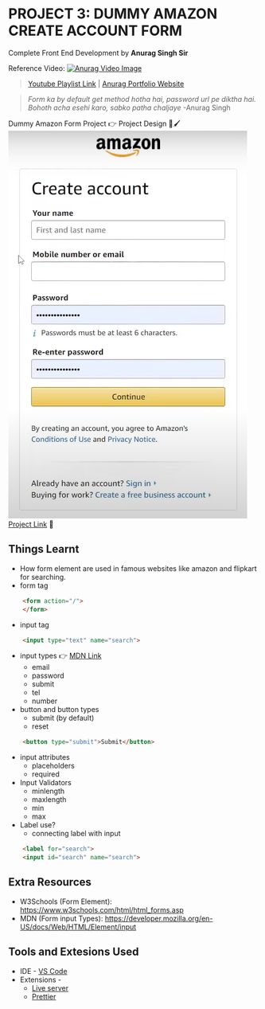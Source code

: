 # PROJECT 3: DUMMY AMAZON CREATE ACCOUNT FORM
Complete Front End Development by **Anurag Singh Sir**

Reference Video:
[![Anurag Video Image](https://i.ytimg.com/vi/XilLk1woFfw/hqdefault.jpg?sqp=-oaymwEbCKgBEF5IVfKriqkDDggBFQAAiEIYAXABwAEG&rs=AOn4CLD9ZJb2CPJq9jbXadtj17xf4H2AgA)](https://www.youtube.com/watch?v=XilLk1woFfw&list=PLfEr2kn3s-br9ZFmejfLhAgMbGgbpdof8&index=10)

>[Youtube Playlist Link](https://www.youtube.com/playlist?list=PLfEr2kn3s-br9ZFmejfLhAgMbGgbpdof8) | [Anurag Portfolio Website](https://anuragsinghbam.com/)

> *Form ka by default get method hotha hai, password url pe diktha hai. 
Bohoth acha esehi karo, sabko patha chaljaye* -Anurag Singh

Dummy Amazon Form Project :point_right:
Project Design :art::paintbrush:
![Project Design](./Resources/Design/Screenshot%202024-08-29%20230241.png) 
[Project Link](https://03-html-forms--trishulnaik-frontend-anuragsir.netlify.app/) :wrench:

## Things Learnt
- How form element are used in famous websites like amazon and flipkart for searching.
- form tag
```html
    <form action="/">
    </form>
```
- input tag
```html
    <input type="text" name="search">
```
- input types :point_right: [MDN Link](https://developer.mozilla.org/en-US/docs/Web/HTML/Element/input)
    - email
    - password
    - submit
    - tel
    - number
- button and button types
    - submit (by default)
    - reset
```html
    <button type="submit">Submit</button>
```  
- input attributes
    - placeholders
    - required
- Input Validators
    - minlength
    - maxlength
    - min
    - max
- Label use?
    - connecting label with input
```html
    <label for="search">
    <input id="search" name="search">
```
## Extra Resources
- W3Schools (Form Element): https://www.w3schools.com/html/html_forms.asp
- MDN (Form input Types): https://developer.mozilla.org/en-US/docs/Web/HTML/Element/input

  
## Tools and Extesions Used
- IDE - [VS Code](https://code.visualstudio.com/)
- Extensions - 
  - [Live server](https://marketplace.visualstudio.com/items?itemName=ritwickdey.LiveServer)
  - [Prettier](https://marketplace.visualstudio.com/items?itemName=esbenp.prettier-vscode)

